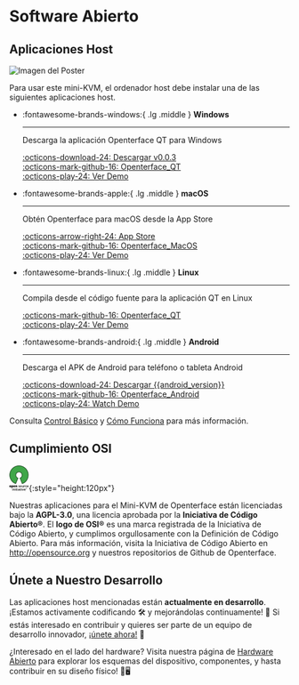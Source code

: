 # Software Abierto

## Aplicaciones Host

<div class="container">
    <img src="/images/product/win_qt_app.jpg" alt="Imagen del Poster" class="poster-image-shadow">
</div>

Para usar este mini-KVM, el ordenador host debe instalar una de las siguientes aplicaciones host.

<div class="grid cards" markdown>

-   :fontawesome-brands-windows:{ .lg .middle } __Windows__

    ---

    Descarga la aplicación Openterface QT para Windows

    [:octicons-download-24: Descargar v0.0.3](https://github.com/TechxArtisanStudio/Openterface_QT/releases/download/v0.0.3/openterfaceQT.windows.amd64.exe)  <br>
    [:octicons-mark-github-16: Openterface_QT](https://github.com/TechxArtisanStudio/Openterface_QT)  <br>
    [:octicons-play-24: Ver Demo](https://youtu.be/ERzpGtRvP2o?si=e9k402f0nxsD8o2j)

-   :fontawesome-brands-apple:{ .lg .middle } __macOS__

    ---

    Obtén Openterface para macOS desde la App Store

    [:octicons-arrow-right-24: App Store](http://appstore.com/mac/openterface) <br>
    [:octicons-mark-github-16: Openterface_MacOS](https://github.com/TechxArtisanStudio/Openterface_MacOS)  <br>
    [:octicons-play-24: Ver Demo](https://youtu.be/m7OpUem0zqY?si=tclfl0Jl77tmE6_e)

-   :fontawesome-brands-linux:{ .lg .middle } __Linux__

    ---

    Compila desde el código fuente para la aplicación QT en Linux

    [:octicons-mark-github-16: Openterface_QT](https://github.com/TechxArtisanStudio/Openterface_QT)  <br>
    [:octicons-play-24: Ver Demo](https://youtu.be/_ScpI6TC0Pk?si=FSg7A2zmST8QbFec)

-   :fontawesome-brands-android:{ .lg .middle } __Android__

    ---

    Descarga el APK de Android para teléfono o tableta Android

    [:octicons-download-24: Descargar {{android_version}}](https://github.com/TechxArtisanStudio/Openterface_Android/releases/download/{{android_version}}/OpenterfaceAndroid.apk)  <br>
    [:octicons-mark-github-16: Openterface_Android](https://github.com/TechxArtisanStudio/Openterface_Android)  <br>
    [:octicons-play-24: Watch Demo](https://x.com/TechxArtisan/status/1825460088922071398)

</div>

Consulta [Control Básico](/basic) y [Cómo Funciona](/how-it-works) para más información.

## Cumplimiento OSI

![Iniciativa de Código Abierto®](images/trademark/open-source-initiative.svg){:style="height:120px"}

Nuestras aplicaciones para el Mini-KVM de Openterface están licenciadas bajo la **AGPL-3.0**, una licencia aprobada por la **Iniciativa de Código Abierto®**. El **logo de OSI®** es una marca registrada de la Iniciativa de Código Abierto, y cumplimos orgullosamente con la Definición de Código Abierto. Para más información, visita la Iniciativa de Código Abierto en http://opensource.org y nuestros repositorios de Github de Openterface.

## Únete a Nuestro Desarrollo

Las aplicaciones host mencionadas están **actualmente en desarrollo**. ¡Estamos activamente codificando 🛠️ y mejorándolas continuamente! 💪 Si estás interesado en contribuir y quieres ser parte de un equipo de desarrollo innovador, [¡únete ahora!](mailto:info@techxartisan.com) 🚀

¿Interesado en el lado del hardware? Visita nuestra página de [Hardware Abierto](/open-hardware) para explorar los esquemas del dispositivo, componentes, y hasta contribuir en su diseño físico! 🔧🖥️